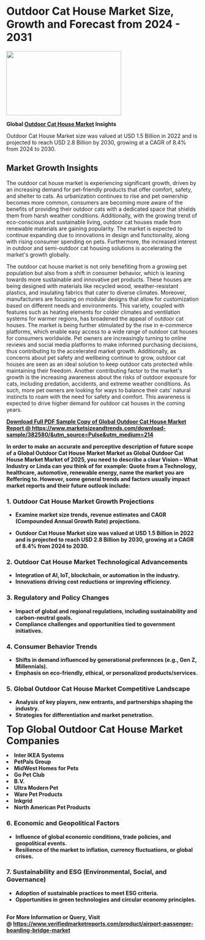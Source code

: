 <H1>Outdoor Cat House Market Size, Growth and Forecast from 2024 - 2031</H1><img class="aligncenter size-medium wp-image-584254" src="https://thirdeyenews.in/wp-content/uploads/2024/09/Global-Market-Research-300x168.jpeg" alt="" width="300" height="168" /><p><strong>Global&nbsp;<a href="https://www.marketsizeandtrends.com/download-sample/382580/&amp;utm_source=Pulse&amp;utm_medium=214">Outdoor Cat House Market</a> Insights</strong></p><p>Outdoor Cat House Market size was valued at USD 1.5 Billion in 2022 and is projected to reach USD 2.8 Billion by 2030, growing at a CAGR of 8.4% from 2024 to 2030.</p><p><h2>Market Growth Insights</h2> <p>The outdoor cat house market is experiencing significant growth, driven by an increasing demand for pet-friendly products that offer comfort, safety, and shelter to cats. As urbanization continues to rise and pet ownership becomes more common, consumers are becoming more aware of the benefits of providing their outdoor cats with a dedicated space that shields them from harsh weather conditions. Additionally, with the growing trend of eco-conscious and sustainable living, outdoor cat houses made from renewable materials are gaining popularity. The market is expected to continue expanding due to innovations in design and functionality, along with rising consumer spending on pets. Furthermore, the increased interest in outdoor and semi-outdoor cat housing solutions is accelerating the market's growth globally.</p> <p><strong><a href="#"></a></strong></p> <p>The outdoor cat house market is not only benefiting from a growing pet population but also from a shift in consumer behavior, which is leaning towards more sustainable and innovative pet products. These houses are being designed with materials like recycled wood, weather-resistant plastics, and insulating fabrics that cater to diverse climates. Moreover, manufacturers are focusing on modular designs that allow for customization based on different needs and environments. This variety, coupled with features such as heating elements for colder climates and ventilation systems for warmer regions, has broadened the appeal of outdoor cat houses. The market is being further stimulated by the rise in e-commerce platforms, which enable easy access to a wide range of outdoor cat houses for consumers worldwide. Pet owners are increasingly turning to online reviews and social media platforms to make informed purchasing decisions, thus contributing to the accelerated market growth. Additionally, as concerns about pet safety and wellbeing continue to grow, outdoor cat houses are seen as an ideal solution to keep outdoor cats protected while maintaining their freedom. Another contributing factor to the market's growth is the increasing awareness about the risks of outdoor exposure for cats, including predation, accidents, and extreme weather conditions. As such, more pet owners are looking for ways to balance their cats' natural instincts to roam with the need for safety and comfort. This awareness is expected to drive higher demand for outdoor cat houses in the coming years.</p> <p><strong><a href="#"></p><p><span class=""><strong>Download Full PDF Sample Copy of Global Outdoor Cat House Market Report</strong> @ <a href="https://www.marketsizeandtrends.com/download-sample/382580/&amp;utm_source=Pulse&amp;utm_medium=214" target="_blank">https://www.marketsizeandtrends.com/download-sample/382580/&amp;utm_source=Pulse&amp;utm_medium=214</a></span></p><p>In order to make an accurate and perceptive description of future scope of a Global&nbsp;Outdoor Cat House Market Market as Global&nbsp;Outdoor Cat House Market Market of 2025, you need to describe a clear Vision &ndash; What Industry or Linda can you think of for example: Quote from a Technology, healthcare, automotive, renewable energy, name the market you are Reffering to. However, some general trends and factors usually impact market reports and their future outlook include:</p><h3>1.&nbsp;<strong>Outdoor Cat House Market Growth Projections</strong></h3><ul><li>Examine market size trends, revenue estimates and CAGR (Compounded Annual Growth Rate) projections.</li><li><p>Outdoor Cat House Market size was valued at USD 1.5 Billion in 2022 and is projected to reach USD 2.8 Billion by 2030, growing at a CAGR of 8.4% from 2024 to 2030.</p></li></ul><h3>2.&nbsp;<strong>Outdoor Cat House Market Technological Advancements</strong></h3><ul><li>Integration of AI, IoT, blockchain, or automation in the industry.</li><li>Innovations driving cost reductions or improving efficiency.</li></ul><h3>3.&nbsp;<strong>Regulatory and Policy Changes</strong></h3><ul><li>Impact of global and regional regulations, including sustainability and carbon-neutral goals.</li><li>Compliance challenges and opportunities tied to government initiatives.</li></ul><h3>4.&nbsp;<strong>Consumer Behavior Trends</strong></h3><ul><li>Shifts in demand influenced by generational preferences (e.g., Gen Z, Millennials).</li><li>Emphasis on eco-friendly, ethical, or personalized products/services.</li></ul><h3>5.&nbsp;<strong>Global Outdoor Cat House Market Competitive Landscape</strong></h3><ul><li>Analysis of key players, new entrants, and partnerships shaping the industry.</li><li>Strategies for differentiation and market penetration.</li></ul><p data-pm-slice="1 1 []"><span style="color: inherit; font-family: inherit; font-size: 25px;">Top Global Outdoor Cat House Market Companies</span></p><div class="" data-test-id=""><p><li>Inter IKEA Systems</li><li> PetPals Group</li><li> MidWest Homes for Pets</li><li> Go Pet Club</li><li> B.V.</li><li> Ultra Modern Pet</li><li> Ware Pet Products</li><li> Inkgrid</li><li> North American Pet Products</li></p></div><h3>6.&nbsp;<strong>Economic and Geopolitical Factors</strong></h3><ul><li>Influence of global economic conditions, trade policies, and geopolitical events.</li><li>Resilience of the market to inflation, currency fluctuations, or global crises.</li></ul><h3>7.&nbsp;<strong>Sustainability and ESG (Environmental, Social, and Governance)</strong></h3><ul><li>Adoption of sustainable practices to meet ESG criteria.</li><li>Opportunities in green technologies and circular economy principles.</li></ul><h2><strong style="font-size: 14px;">For More Information or Query, Visit @&nbsp;</strong><a style="background-color: #ffffff; font-size: 14px;" href="https://www.marketsizeandtrends.com/report/outdoor-cat-house-market/" target="_blank">https://www.verifiedmarketreports.com/product/airport-passenger-boarding-bridge-market</a></h2>

